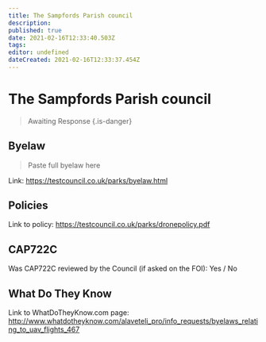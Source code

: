```yaml
---
title: The Sampfords Parish council
description: 
published: true
date: 2021-02-16T12:33:40.503Z
tags: 
editor: undefined
dateCreated: 2021-02-16T12:33:37.454Z
---
```


# The Sampfords Parish council
>  Awaiting Response
> {.is-danger}

## Byelaw
> Paste full byelaw here

Link:
https://testcouncil.co.uk/parks/byelaw.html

## Policies
Link to policy:
https://testcouncil.co.uk/parks/dronepolicy.pdf

## CAP722C

Was CAP722C reviewed by the Council (if asked on the FOI): Yes / No

## What Do They Know

Link to WhatDoTheyKnow.com page:
http://www.whatdotheyknow.com/alaveteli_pro/info_requests/byelaws_relating_to_uav_flights_467

